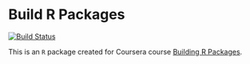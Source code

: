 # Build R Packages

[![Build Status](https://travis-ci.org/mmottahedi/coursera.svg?branch=master)](https://travis-ci.org/mmottahedi/coursera)

This is an `R` package created for Coursera course [Building R Packages](https://www.coursera.org/learn/r-packages/home).

